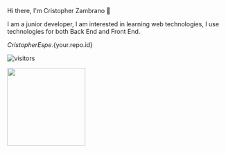 Hi there, I'm <a hrel="github.com">Cristopher Zambrano</a> :wave:

I am a junior developer, I am interested in learning web technologies, I use technologies for both Back End and Front End.

${CristopherEspe}.${your.repo.id}

![visitors](https://visitor-badge.glitch.me/badge?page_id=page.id)

<!--START_SECTION:waka-->
<img height="180em" src="https://github-readme-stats.vercel.app/api?username=CristopherEspe&show_icons=true&hide_border=true&&count_private=true&include_all_commits=true" />
<!--END_SECTION:waka-->

